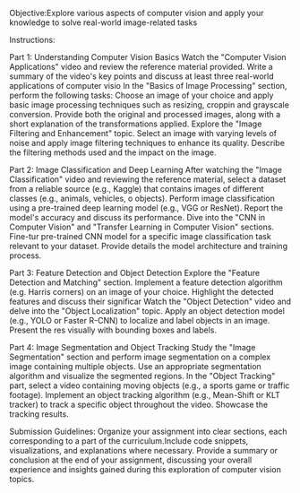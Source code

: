 Objective:Explore various aspects of computer vision and apply your knowledge to solve real-world image-related tasks

Instructions:

Part 1: 
Understanding Computer Vision Basics
Watch the "Computer Vision Applications" video and review the reference material provided. Write a summary of the video's key points and discuss at least three real-world applications of computer visio
In the "Basics of Image Processing" section, perform the following tasks:
Choose an image of your choice and apply basic image processing techniques such as resizing, croppin and grayscale conversion.
Provide both the original and processed images, along with a short explanation of the transformations applied.
Explore the "Image Filtering and Enhancement" topic. Select an image with varying levels of noise and apply image filtering techniques to enhance its quality. Describe the filtering methods used and the impact on the image.


Part 2: 
Image Classification and Deep Learning
After watching the "Image Classification" video and reviewing the reference material, select a dataset from a reliable source (e.g., Kaggle) that contains images of different classes (e.g., animals, vehicles, o objects). Perform image classification using a pre-trained deep learning model (e.g., VGG or ResNet). Report the model's accuracy and discuss its performance.
Dive into the "CNN in Computer Vision" and "Transfer Learning in Computer Vision" sections. Fine-tur pre-trained CNN model for a specific image classification task relevant to your dataset. Provide details the model architecture and training process.


Part 3: 
Feature Detection and Object Detection
Explore the "Feature Detection and Matching" section. Implement a feature detection algorithm (e.g. Harris corners) on an image of your choice. Highlight the detected features and discuss their significar
Watch the "Object Detection" video and delve into the "Object Localization" topic. Apply an object detection model (e.g., YOLO or Faster R-CNN) to localize and label objects in an image. Present the res visually with bounding boxes and labels.


Part 4: 
Image Segmentation and Object Tracking
Study the "Image Segmentation" section and perform image segmentation on a complex image containing multiple objects. Use an appropriate segmentation algorithm and visualize the segmented regions.
In the "Object Tracking" part, select a video containing moving objects (e.g., a sports game or traffic footage). Implement an object tracking algorithm (e.g., Mean-Shift or KLT tracker) to track a specific object throughout the video. Showcase the tracking results.


Submission Guidelines:
Organize your assignment into clear sections, each corresponding to a part of the curriculum.Include code snippets, visualizations, and explanations where necessary.
Provide a summary or conclusion at the end of your assignment, discussing your overall experience and insights gained during this exploration of computer vision topics.
